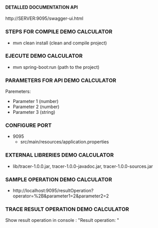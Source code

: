 #### DETALLED DOCUMENTATION API

http://SERVER:9095/swagger-ui.html

### STEPS FOR COMPILE DEMO CALCULATOR

- mvn clean install (clean and compile project)

### EJECUTE DEMO CALCULATOR

- mvn spring-boot:run (path to the project)

### PARAMETERS FOR API DEMO CALCULATOR

 Paremeters:  
 - Parameter 1 (number)
 - Parameter 2 (number)
 - Parameter 3 (string)
 
### CONFIGURE PORT 
- 9095
  * src/main/resources/application.properties 

### EXTERNAL LIBRERIES DEMO CALCULATOR

- lib/tracer-1.0.0.jar, tracer-1.0.0-javadoc.jar, tracer-1.0.0-sources.jar

### SAMPLE OPERATION DEMO CALCULATOR

* http://localhost:9095/resultOperation?operator=%2B&parameter1=2&parameter2=2

### TRACE RESULT OPERATION DEMO CALCULATOR

Show result operation in console : "Result operation: "  
